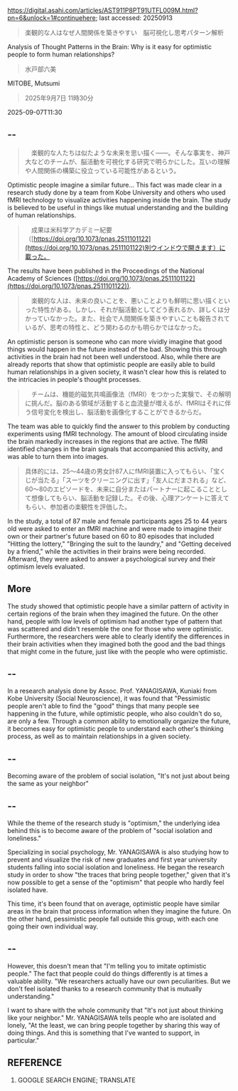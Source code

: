 https://digital.asahi.com/articles/AST911P8PT91UTFL009M.html?pn=6&unlock=1#continuehere; last accessed: 20250913

> 楽観的な人はなぜ人間関係を築きやすい　脳可視化し思考パターン解析

Analysis of Thought Patterns in the Brain: Why is it easy for optimistic people to form human relationships? 

> 水戸部六美

MITOBE, Mutsumi 

> 2025年9月7日 11時30分

2025-09-07T11:30

## --

>　楽観的な人たちは似たような未来を思い描く――。そんな事実を、神戸大などのチームが、脳活動を可視化する研究で明らかにした。互いの理解や人間関係の構築に役立っている可能性があるという。

Optimistic people imagine a similar future... This fact was made clear in a research study done by a team from Kobe University and others who used fMRI technology to visualize activities happening inside the brain. The study is believed to be useful in things like mutual understanding and the building of human relationships.

>　成果は米科学アカデミー紀要（[https://doi.org/10.1073/pnas.2511101122](https://doi.org/10.1073/pnas.2511101122)別ウインドウで開きます）に載った。

The results have been published in the Proceedings of the National Academy of Sciences ([https://doi.org/10.1073/pnas.2511101122](https://doi.org/10.1073/pnas.2511101122)).

>　楽観的な人は、未来の良いことを、悪いことよりも鮮明に思い描くといった特性がある。しかし、それが脳活動としてどう表れるか、詳しくは分かっていなかった。また、社会で人間関係を築きやすいことも報告されているが、思考の特性と、どう関わるのかも明らかではなかった。

An optimistic person is someone who can more vividly imagine that good things would happen in the future instead of the bad. Showing this through activities in the brain had not been well understood. Also, while there are already reports that show that optimistic people are easily able to build human relationships in a given society, it wasn't clear how this is related to the intricacies in people's thought processes. 

>　チームは、機能的磁気共鳴画像法（fMRI）をつかった実験で、その解明に挑んだ。脳のある領域が活動すると血流量が増えるが、fMRIはそれに伴う信号変化を検出し、脳活動を画像化することができるからだ。

The team was able to quickly find the answer to this problem by conducting experiments using fMRI technology. The amount of blood circulating inside the brain markedly increases in the regions that are active. The fMRI identified changes in the brain signals that accompanied this activity, and was able to turn them into images. 

> 具体的には、25～44歳の男女計87人にfMRI装置に入ってもらい、「宝くじが当たる」「スーツをクリーニングに出す」「友人にだまされる」など、60～80のエピソードを、未来に自分またはパートナーに起こることとして想像してもらい、脳活動を記録した。その後、心理アンケートに答えてもらい、参加者の楽観性を評価した。

In the study, a total of 87 male and female participants ages 25 to 44 years old were asked to enter an fMRI machine and were made to imagine their own or their partner's future based on 60 to 80 episodes that included "Hitting the lottery," "Bringing the suit to the laundry," and "Getting deceived by a friend," while the activities in their brains were being recorded. Afterward, they were asked to answer a psychological survey and their optimism levels evaluated.


## More

The study showed that optimistic people have a similar pattern of activity in certain regions of the brain when they imagined the future. On the other hand, people with low levels of optimism had another type of pattern that was scattered and didn't resemble the one for those who were optimistic. Furthermore, the researchers were able to clearly identify the differences in their brain activities when they imagined both the good and the bad things that might come in the future, just like with the people who were optimistic.

## --

In a research analysis done by Assoc. Prof. YANAGISAWA, Kuniaki from Kobe University (Social Neuroscience), it was found that "Pessimistic people aren't able to find the "good" things that many people see happening in the future, while optimistic people, who also couldn't do so, are only a few. Through a common ability to emotionally organize the future, it becomes easy for optimistic people to understand each other's thinking process, as well as to maintain relationships in a given society.

## --

Becoming aware of the problem of social isolation, "It's not just about being the same as your neighbor"

## --

While the theme of the research study is "optimism," the underlying idea behind this is to become aware of the problem of "social isolation and loneliness."

Specializing in social psychology, Mr. YANAGISAWA is also studying how to prevent and visualize the risk of new graduates and first year university students falling into social isolation and loneliness. He began the research study in order to show "the traces that bring people together," given that it's now possible to get a sense of the "optimism" that people who hardly feel isolated have.

This time, it's been found that on average, optimistic people have similar areas in the brain that process information when they imagine the future. On the other hand, pessimistic people fall outside this group, with each one going their own individual way.

## --

However, this doesn't mean that "I'm telling you to imitate optimistic people." The fact that people could do things differently is at times a valuable ability. "We researchers actually have our own peculiarities. But we don't feel isolated thanks to a research community that is mutually understanding."

I want to share with the whole community that "It's not just about thinking like your neighbor." Mr. YANAGISAWA tells people who are isolated and lonely, "At the least, we can bring people together by sharing this way of doing things. And this is something that I've wanted to support, in particular."

## REFERENCE

1) GOOGLE SEARCH ENGINE; TRANSLATE